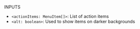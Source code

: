 INPUTS

* `<actionItems: MenuItem[]>`: List of action items
* `<alt: boolean>`: Used to show items on darker backgrounds
